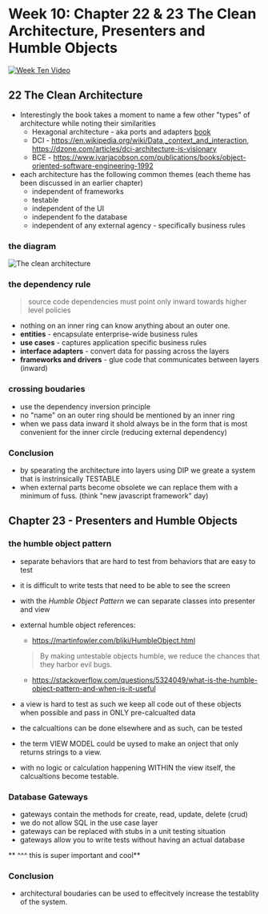 # Week 10: Chapter 22 & 23 The Clean Architecture, Presenters and Humble Objects

[![Week Ten Video](https://img.youtube.com/vi/AW9lCWFaX_U/0.jpg)](https://www.youtube.com/watch?v=AW9lCWFaX_U)

## 22 The Clean Architecture

- Interestingly the book takes a moment to name a few other "types" of architecture while noting their similarities
  - Hexagonal architecture - aka ports and adapters [book](https://www.oreilly.com/library/view/growing-object-oriented-software/9780321574442/)
  - DCI - <https://en.wikipedia.org/wiki/Data,_context_and_interaction>, <https://dzone.com/articles/dci-architecture-is-visionary>
  - BCE - <https://www.ivarjacobson.com/publications/books/object-oriented-software-engineering-1992>
- each architecture has the following common themes (each theme has been discussed in an earlier chapter)
  - independent of frameworks
  - testable
  - independent of the UI
  - independent fo the database
  - independent of any external agency - specifically business rules
  
### the diagram

![The clean architecture](https://user-images.githubusercontent.com/355561/137592260-4e16479e-a281-4a33-a1f0-147aa9900463.png)

### the dependency rule
  
> source code dependencies must point only inward towards higher level policies

- nothing on an inner ring can know anything about an outer one.
- **entities** - encapsulate enterprise-wide business rules
- **use cases** - captures application specific business rules
- **interface adapters** - convert data for passing across the layers
- **frameworks and drivers** - glue code that communicates between layers (inward)

### crossing boudaries

- use the dependency inversion principle 
- no "name" on an outer ring should be mentioned by an inner ring
- when we pass data inward it shold always be in the form that is most convenient for the inner circle (reducing external dependency)

### Conclusion

- by spearating the architecture into layers using DIP we greate a system that is instrinsically TESTABLE
- when external parts become obsolete we can replace them with a minimum of fuss. (think "new javascript framework" day)

## Chapter 23 - Presenters and Humble Objects

### the humble object pattern

- separate behaviors that are hard to test from behaviors that are easy to test
- it is difficult to write tests that need to be able to see the screen
- with the _Humble Object Pattern_ we can separate classes into presenter and view
- external humble object references:
  - <https://martinfowler.com/bliki/HumbleObject.html>

  >  By making untestable objects humble, we reduce the chances that they harbor evil bugs.
  
  - https://stackoverflow.com/questions/5324049/what-is-the-humble-object-pattern-and-when-is-it-useful
- a view is hard to test as such we keep all code out of these objects when possible and pass in ONLY pre-calcualted data
- the calcualtions can be done elsewhere and as such, can be tested
- the term VIEW MODEL could be uysed to make an onject that only returns strings to a view.
- with no logic or calculation happening WITHIN the view itself, the calcualtions become testable.

### Database Gateways
 - gateways contain the methods for create, read, update, delete (crud)
 - we do not allow SQL in the use case layer
 - gateways can be replaced with stubs in a unit testing situation
 - gateways allow you to write tests without having an actual database

** ^^^ this is super important and cool**

### Conclusion

- architectural boudaries can be used to effecitvely increase the testablity of the system.

